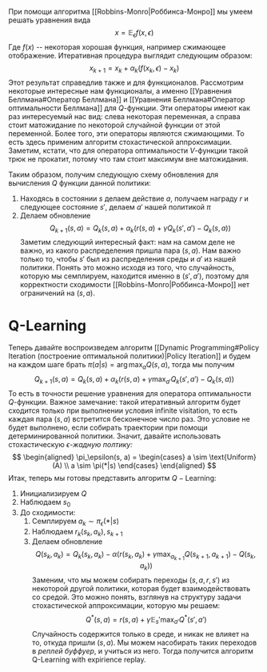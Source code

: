 При помощи алгоритма [[Robbins-Monro|Роббинса-Монро]] мы умеем решать уравнения вида
$$
x = \mathbb{E}_\epsilon f(x, \epsilon)
$$
Где $f(x)$ -- некоторая хорошая функция, например сжимающее отображение.
Итеративная процедура выглядит следующим образом:
$$
x_{k+1} = x_k + \alpha_k( f(x_{k}, \epsilon) - x_k)
$$
Этот результат справедлив также и для функционалов. Рассмотрим некоторые интересные нам функционалы, а именно [[Уравнения Беллмана#Оператор Беллмана]] и [[Уравнения Беллмана#Оператор оптимальности Беллмана]] для $Q$-функции. Эти операторы имеют как раз интересуемый нас вид: слева некоторая переменная, а справа стоит матожидание по некоторой случайной функции от этой переменной. Более того, эти операторы являются сжимающими. То есть здесь применим алгоритм стохастической аппроксимации. Заметим, кстати, что для оператора оптимальности $V$-функции такой трюк не прокатит, потому что там стоит максимум вне матожидания. 

Таким образом, получим следующую схему обновления для вычисления $Q$ функции данной политики:
1. Находясь в состоянии $s$ делаем действие $a$, получаем награду $r$ и следующее состояние $s'$, делаем $a'$ нашей политикой $\pi$
2. Делаем обновление
$$
Q_{k+1}(s, a) = Q_{k}(s, a) + \alpha_k(r(s, a) + \gamma Q_{k}(s', a') - Q_{k}(s, a))
$$
Заметим следующий интересный факт: нам на самом деле не важно, из какого распределения пришла пара $(s, a)$. Нам важно только то, чтобы $s'$ был из распределения среды и $a'$ из нашей политики. Понять это можно исходя из того, что случайность, которую мы семплируем, находится именно в $(s', a')$, поэтому для корректности сходимости [[Robbins-Monro|Роббинса-Монро]] нет ограничений на $(s, a)$.

# Q-Learning
Теперь давайте воспроизведем алгоритм [[Dynamic Programming#Policy Iteration (построение оптимальной политики)|Policy Iteration]] и будем на каждом шаге брать $\pi(a|s) = \arg\max_a Q(s, a)$, тогда мы получим
$$
Q_{k+1}(s, a) = Q_{k}(s, a) + \alpha_k(r(s, a) + \gamma \max_{a'}Q_{k}(s', a') - Q_{k}(s, a))
$$
То есть в точности решение уравнения для оператора оптимальности $Q$-функции.
Важное замечание: такой итеративный алгоритм будет сходится только при выполнении условия infinite visitation, то есть каждая пара $(s, a)$ встретится бесконечное число раз. Это условие не будет выполнено, если собирать траектории при помощи детерминированной политики. Значит, давайте использовать стохастическую *$\epsilon$-жадную полтику:*
$$
\begin{aligned}
\pi_\epsilon(s, a) = 
\begin{cases}
a \sim \text{Uniform}(A) \\
a \sim \pi(*|s)
\end{cases}
\end{aligned}
$$
Итак, теперь мы готовы представить алгоритм $Q-\text{Learning}$:
1. Инициализируем $Q$
2. Наблюдаем $s_0$
3. До сходимости:
	1. Семплируем $a_k \sim \pi_\epsilon(*|s)$
	2. Наблюдаем  $r_k(s_k, a_k), s_{k+1}$
	3. Делаем обновление 
	$$
	Q(s_k, a_k) = Q_k(s_k, a_k) - \alpha(r(s_k, a_k) + \gamma \max_{a_{k+1}}Q{(s_{k+1}, a_{k+1})} - Q(s_k, a_k))
	$$
Заменим, что мы можем собирать переходы $(s, a, r, s')$ из некоторой другой политики, которая будет взаимодействовать со средой. Это можно понять, взглянув на структуру задачи стохастической аппроксимации, которую мы решаем:
$$Q^*(s, a) = r(s, a) + \gamma\mathbb{E}_s'\max_{a'}Q^*(s',a')$$
Случайность содержится только в среде, и никак не влияет на то, откуда пришли $(s, a)$.
Мы можем насобирать таких переходов в  *реплей буффуер*, и учиться из него. Тогда получится алгоритм $\text{Q-Learning with expirience replay}$.